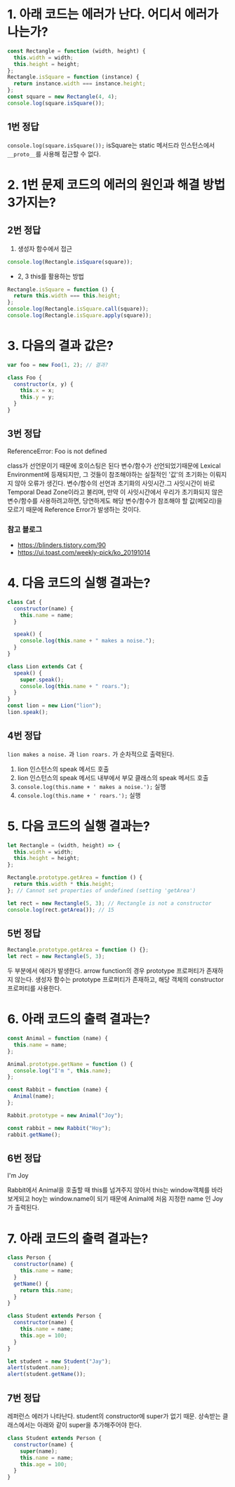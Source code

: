 # 1. 아래 코드는 에러가 난다. 어디서 에러가 나는가?

```js
const Rectangle = function (width, height) {
  this.width = width;
  this.height = height;
};
Rectangle.isSquare = function (instance) {
  return instance.width === instance.height;
};
const square = new Rectangle(4, 4);
console.log(square.isSquare());
```

## 1번 정답

`console.log(square.isSquare());` isSquare는 static 메서드라 인스턴스에서 `__proto__`를 사용해 접근할 수 없다.

# 2. 1번 문제 코드의 에러의 원인과 해결 방법 3가지는?

## 2번 정답

1. 생성자 함수에서 접근

```js
console.log(Rectangle.isSquare(square));
```

- 2, 3 this를 활용하는 방법

```js
Rectangle.isSquare = function () {
  return this.width === this.height;
};
console.log(Rectangle.isSquare.call(square));
console.log(Rectangle.isSquare.apply(square));
```

# 3. 다음의 결과 값은?

```js
var foo = new Foo(1, 2); // 결과?

class Foo {
  constructor(x, y) {
    this.x = x;
    this.y = y;
  }
}
```

## 3번 정답

ReferenceError: Foo is not defined

class가 선언문이기 때문에 호이스팅은 된다
변수/함수가 선언되었기때문에 Lexical Environment에 등재되지만, 그 것들이 참조해야하는 실질적인 '값'의 초기화는 이뤄지지 않아 오류가 생긴다.
변수/함수의 선언과 초기화의 사잇시간.그 사잇시간이 바로 Temporal Dead Zone이라고 불리며, 만약 이 사잇시간에서 우리가 초기화되지 않은 변수/함수를 사용하려고하면, 당연하게도 해당 변수/함수가 참조해야 할 값(메모리)을 모르기 때문에 Reference Error가 발생하는 것이다.

### 참고 블로그

- https://blinders.tistory.com/90
- https://ui.toast.com/weekly-pick/ko_20191014

# 4. 다음 코드의 실행 결과는?

```js
class Cat {
  constructor(name) {
    this.name = name;
  }

  speak() {
    console.log(this.name + " makes a noise.");
  }
}

class Lion extends Cat {
  speak() {
    super.speak();
    console.log(this.name + " roars.");
  }
}
const lion = new Lion("lion");
lion.speak();
```

## 4번 정답

`lion makes a noise.` 과 `lion roars.` 가 순차적으로 출력된다.

1. lion 인스턴스의 speak 메서드 호출
2. lion 인스턴스의 speak 메서드 내부에서 부모 클래스의 speak 메서드 호출
3. `console.log(this.name + ' makes a noise.');` 실행
4. `console.log(this.name + ' roars.');` 실행

# 5. 다음 코드의 실행 결과는?

```js
let Rectangle = (width, height) => {
  this.width = width;
  this.height = height;
};

Rectangle.prototype.getArea = function () {
  return this.width * this.height;
}; // Cannot set properties of undefined (setting 'getArea')

let rect = new Rectangle(5, 3); // Rectangle is not a constructor
console.log(rect.getArea()); // 15
```

## 5번 정답

```js
Rectangle.prototype.getArea = function () {};
let rect = new Rectangle(5, 3);
```

두 부분에서 에러가 발생한다.
arrow function의 경우 prototype 프로퍼티가 존재하지 않는다.
생성자 함수는 prototype 프로퍼티가 존재하고, 해당 객체의 constructor 프로퍼티를 사용한다.

# 6. 아래 코드의 출력 결과는?

```js
const Animal = function (name) {
  this.name = name;
};

Animal.prototype.getName = function () {
  console.log("I'm ", this.name);
};

const Rabbit = function (name) {
  Animal(name);
};

Rabbit.prototype = new Animal("Joy");

const rabbit = new Rabbit("Hoy");
rabbit.getName();
```

## 6번 정답

I'm Joy

Rabbit에서 Animal을 호출할 때 this를 넘겨주지 않아서 this는 window객체를 바라보게되고 hoy는 window.name이 되기 때문에 Animal에 처음 지정한 name 인 Joy가 출력된다.

# 7. 아래 코드의 출력 결과는?

```js
class Person {
  constructor(name) {
    this.name = name;
  }
  getName() {
    return this.name;
  }
}

class Student extends Person {
  constructor(name) {
    this.name = name;
    this.age = 100;
  }
}

let student = new Student("Jay");
alert(student.name);
alert(student.getName());
```

## 7번 정답

레퍼런스 에러가 나타난다.
student의 constructor에 super가 없기 때문.
상속받는 클래스에서는 아래와 같이 super을 추가해주어야 한다.

```js
class Student extends Person {
  constructor(name) {
    super(name);
    this.name = name;
    this.age = 100;
  }
}
```
